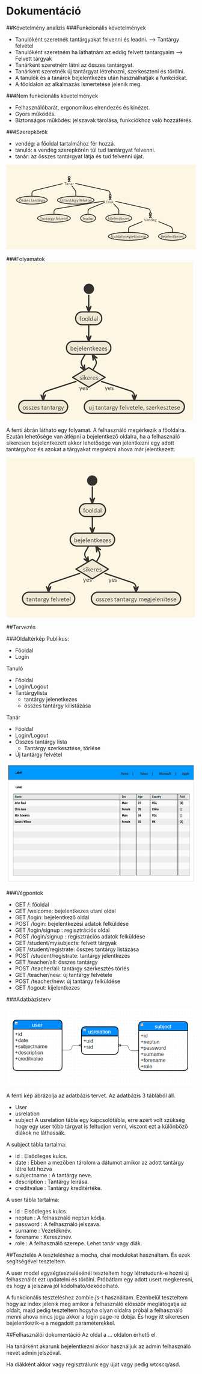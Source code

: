 # Dokumentáció

##Követelmény analizis
###Funkcionális követelmények
- Tanulóként szeretnék tantárgyakat felvenni és leadni. --> Tantárgy felvétel
- Tanulóként szeretném ha láthatnám az eddig felvett tantárgyaim --> Felvett tárgyak
- Tanárként szeretném látni az összes tantárgyat.
- Tanárként szeretnék új tantárgyat létrehozni, szerkeszteni és törölni.
- A tanulók és a tanárok bejelentkezés után használhatják a funkciókat.
- A főoldalon az alkalmazás ismertetése jelenik meg.

###Nem funkcionális követelmények
- Felhasználóbarát, ergonomikus elrendezés és kinézet.
- Gyors működés.
- Biztonságos működés: jelszavak tárolása, funkciókhoz való hozzáférés.

###Szerepkörök

- vendég: a főoldal tartalmához fér hozzá.
- tanuló: a vendég szerepkörén túl tud tantárgyat felvenni.
- tanár: az összes tantárgyat látja és tud felvenni újat.

![Kép felirata](docs/images/elsokep.PNG)

###Folyamatok
![Kép felirata](docs/images/masodikkep.PNG)

A fenti ábrán látható egy folyamat. A felhasználó megérkezik a főoldalra. Ezután lehetősége van átlépni a bejelentkező oldalra, ha a felhasználó sikeresen bejelentkezett akkor lehetősége van jelentkezni egy adott tantárgyhoz és azokat a tárgyakat megnézni ahova már jelentkezett.

![Kép felirata](docs/images/harmadikkep.PNG)

##Tervezés

###Oldaltérkép
Publikus:

- Főoldal
- Login

Tanuló

- Főoldal
- Login/Logout
- Tantárgylista
    + tantárgy jelenetkezes
    + összes tantárgy kilistázása

Tanár

- Főoldal
- Login/Logout
- Összes tantárgy lista
    + Tantárgy szerkesztése, törlése
- Új tantárgy felvétel

![Kép felirata](docs/images/negyedikkep.PNG)

###Végpontok

- GET /: főoldal
- GET /welcome: bejelentkezes utani oldal
- GET /login: bejelentkező oldal
- POST /login: bejelentkezési adatok felküldése
- GET /login/signup : regisztrációs oldal
- POST /login/signup : regisztrációs adatok felküldése
- GET /student/mysubjects: felvett tárgyak
- GET /student/registrate: összes tantárgy listázása
- POST /student/registrate: tantárgy jelentkezés
- GET /teacher/all: összes tantárgy
- POST /teacher/all: tantárgy szerkesztés törlés
- GET /teacher/new: új tantárgy felvétele
- POST /teacher/new: új tantárgy felküldése
- GET /logout: kijelentkezes

###Adatbázisterv

![Kép felirata](docs/images/otodikkep.PNG)

A fenti kép ábrázolja az adatbázis tervet. Az adatbázis 3 táblából áll.
- User
- usrelation
- subject
A usrelation tábla egy kapcsolótábla, erre azért volt szükség hogy egy user több tárgyat is feltudjon venni, viszont ezt a különböző diákok ne láthassák.

A subject tábla tartalma:
- id : Elsődleges kulcs.
- date : Ebben a mezőben tárolom a dátumot amikor az adott tantárgy létre lett hozva
- subjectname : A tantárgy neve.
- description : Tantárgy leírása.
- creditvalue : Tantárgy kreditértéke.

A user tábla tartalma:
- id : Elsődleges kulcs.
- neptun : A felhasználó neptun kódja.
- password : A felhasználó jelszava.
- surname : Vezetéknév.
- forename : Keresztnév.
- role : A felhasználó szerepe. Lehet tanár vagy diák.

##Tesztelés
A teszteléshez a mocha, chai modulokat használtam. És ezek segitségével teszteltem.

A user model egységtesztelésénél teszteltem hogy létretudunk-e hozni új felhasználót ezt updatelni és törölni.
Próbátlam egy adott usert megkeresni, és hogy a jelszava jól kódolható/dekódolható.

A funkcionális teszteléshez zombie.js-t használtam.
Ezenbelül teszteltem hogy az index jelenik meg amikor a felhasználó elösször meglátogatja az oldalt,
majd pedig teszteltem hogyha olyan oldalra próbál a felhasználó menni ahova nincs joga akkor a login page-re dobja.
És hogy itt sikeresen bejelentkezik-e a megadott paraméterekkel.

##Felhasználói dokumentáció
Az oldal a ... oldalon érhető el.

Ha tanárként akarunk bejelentkezni akkor használjuk az admin felhasználó nevet admin jelszóval.

Ha diákként akkor vagy regisztrálunk egy újat vagy pedig wtcscq/asd.
